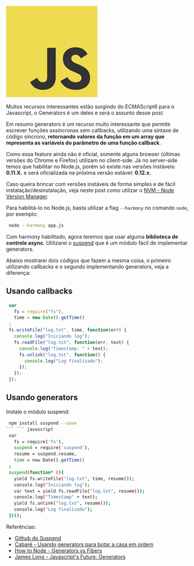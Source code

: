 ![Evitando Callback Hell usando Generators](../images/javascript-logo.jpg "Evitando Callback Hell usando Generators")

Muitos recursos interessantes estão surgindo do ECMAScript6 para o Javascript, o Generators é um deles e será o assunto desse post.

Em resumo generators é um recurso muito interessante que permite escrever funções assíncronas sem callbacks, utilizando uma síntaxe de código síncrono, **retornando valores da função em um array que representa as variáveis do parâmetro de uma função callback**.

Como essa feature ainda não é oficial, somente alguns browser (últimas versões do Chrome e Firefox) utilizam no client-side. Já no server-side temos que habilitar no Node.js, porém só existe nas versões instáveis: **0.11.X.** e será oficializada na próxima versão estável: **0.12.x**.

Caso queira brincar com versões instáveis de forma simples e de fácil instalação/desinstalação, veja neste post como utilizar o [NVM - Node Version Manager]({{site.url}}/nvm-node-version-manager "NVM - Node Version Manager").

Para habilitá-lo no Node.js, basta utilizar a flag `--harmony` no comando `node`, por exemplo:

``` bash
 node --harmony app.js
``` 

Com harmony habilitado, agora teremos que usar alguma **biblioteca de controle async**. Utilizarei o [suspend](https://github.com/jmar777/suspend) que é um módulo fácil de implementar generators.

Abaixo mostrarei dois códigos que fazem a mesma coisa, o primeiro utilizando callbacks e o segundo implementando generators, veja a diferença:

## Usando callbacks

``` javascript
 var
   fs = require("fs"),
   time = new Date().getTime()
 ;
 fs.writeFile("log.txt", time, function(err) {
   console.log("Iniciando log");
   fs.readFile("log.txt", function(err, text) {
     console.log("Timestamp: " + text);
     fs.unlink("log.txt", function() {
       console.log("Log finalizado");
     });
   });
 });
``` 

## Usando generators

Instale o módulo suspend:

``` bash
 npm install suspend --save
``` ``` javascript
 var
   fs = require('fs'),
   suspend = require('suspend'),
   resume = suspend.resume,
   time = new Date().getTime()
 ;
 suspend(function* (){
   yield fs.writeFile("log.txt", time, resume());
   console.log("Iniciando log");
   var text = yield fs.readFile("log.txt", resume());
   console.log("Timestamp" + text);
   yield fs.unlink("log.txt", resume());
   console.log("Log finalizado");
 })();
``` 

Referências:

*   [Github do Suspend](https://github.com/jmar777/suspend "Github do Suspend")
*   [Cabaré - Usando generators para botar a casa em ordem](http://caba.re/usando-generators-para-botar-a-casa-em-ordem "Usando generators para botar a casa em ordem")
*   [How to Node - Generators vs Fibers](http://howtonode.org/generators-vs-fibers "How to Node - Generators vs Fibers")
*   [James Long - Javascript's Future: Generators](http://jlongster.com/2012/10/05/javascript-yield.html "Javascript's Future: Generators")